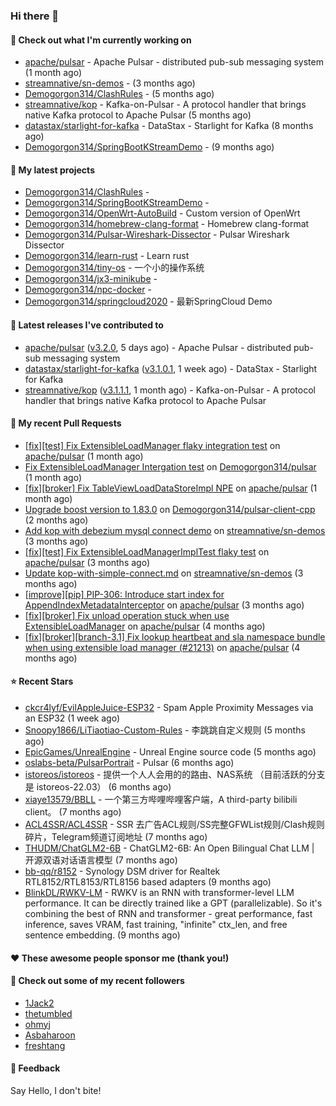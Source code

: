 ### Hi there 👋

#### 👷 Check out what I'm currently working on

- [apache/pulsar](https://github.com/apache/pulsar) - Apache Pulsar - distributed pub-sub messaging system (1 month ago)
- [streamnative/sn-demos](https://github.com/streamnative/sn-demos) -  (3 months ago)
- [Demogorgon314/ClashRules](https://github.com/Demogorgon314/ClashRules) -  (5 months ago)
- [streamnative/kop](https://github.com/streamnative/kop) - Kafka-on-Pulsar - A protocol handler that brings native Kafka protocol to Apache Pulsar (5 months ago)
- [datastax/starlight-for-kafka](https://github.com/datastax/starlight-for-kafka) - DataStax - Starlight for Kafka (8 months ago)
- [Demogorgon314/SpringBootKStreamDemo](https://github.com/Demogorgon314/SpringBootKStreamDemo) -  (9 months ago)

#### 🌱 My latest projects

- [Demogorgon314/ClashRules](https://github.com/Demogorgon314/ClashRules) - 
- [Demogorgon314/SpringBootKStreamDemo](https://github.com/Demogorgon314/SpringBootKStreamDemo) - 
- [Demogorgon314/OpenWrt-AutoBuild](https://github.com/Demogorgon314/OpenWrt-AutoBuild) - Custom version of OpenWrt
- [Demogorgon314/homebrew-clang-format](https://github.com/Demogorgon314/homebrew-clang-format) - Homebrew clang-format
- [Demogorgon314/Pulsar-Wireshark-Dissector](https://github.com/Demogorgon314/Pulsar-Wireshark-Dissector) - Pulsar Wireshark Dissector
- [Demogorgon314/learn-rust](https://github.com/Demogorgon314/learn-rust) - Learn rust
- [Demogorgon314/tiny-os](https://github.com/Demogorgon314/tiny-os) - 一个小的操作系统
- [Demogorgon314/jx3-minikube](https://github.com/Demogorgon314/jx3-minikube) - 
- [Demogorgon314/npc-docker](https://github.com/Demogorgon314/npc-docker) - 
- [Demogorgon314/springcloud2020](https://github.com/Demogorgon314/springcloud2020) - 最新SpringCloud Demo

#### 🔭 Latest releases I've contributed to

- [apache/pulsar](https://github.com/apache/pulsar) ([v3.2.0](https://github.com/apache/pulsar/releases/tag/v3.2.0), 5 days ago) - Apache Pulsar - distributed pub-sub messaging system
- [datastax/starlight-for-kafka](https://github.com/datastax/starlight-for-kafka) ([v3.1.0.1](https://github.com/datastax/starlight-for-kafka/releases/tag/v3.1.0.1), 1 week ago) - DataStax - Starlight for Kafka
- [streamnative/kop](https://github.com/streamnative/kop) ([v3.1.1.1](https://github.com/streamnative/kop/releases/tag/v3.1.1.1), 1 month ago) - Kafka-on-Pulsar - A protocol handler that brings native Kafka protocol to Apache Pulsar

#### 🔨 My recent Pull Requests

- [[fix][test] Fix ExtensibleLoadManager flaky integration test](https://github.com/apache/pulsar/pull/21799) on [apache/pulsar](https://github.com/apache/pulsar) (1 month ago)
- [Fix ExtensibleLoadManager Intergation test](https://github.com/Demogorgon314/pulsar/pull/17) on [Demogorgon314/pulsar](https://github.com/Demogorgon314/pulsar) (1 month ago)
- [[fix][broker] Fix TableViewLoadDataStoreImpl NPE](https://github.com/apache/pulsar/pull/21777) on [apache/pulsar](https://github.com/apache/pulsar) (1 month ago)
- [Upgrade boost version to 1.83.0](https://github.com/Demogorgon314/pulsar-client-cpp/pull/4) on [Demogorgon314/pulsar-client-cpp](https://github.com/Demogorgon314/pulsar-client-cpp) (2 months ago)
- [Add kop with debezium mysql connect demo](https://github.com/streamnative/sn-demos/pull/10) on [streamnative/sn-demos](https://github.com/streamnative/sn-demos) (3 months ago)
- [[fix][test] Fix ExtensibleLoadManagerImplTest flaky test](https://github.com/apache/pulsar/pull/21479) on [apache/pulsar](https://github.com/apache/pulsar) (3 months ago)
- [Update kop-with-simple-connect.md](https://github.com/streamnative/sn-demos/pull/8) on [streamnative/sn-demos](https://github.com/streamnative/sn-demos) (3 months ago)
- [[improve][pip] PIP-306: Introduce start index for AppendIndexMetadataInterceptor](https://github.com/apache/pulsar/pull/21381) on [apache/pulsar](https://github.com/apache/pulsar) (3 months ago)
- [[fix][broker] Fix unload operation stuck when use ExtensibleLoadManager](https://github.com/apache/pulsar/pull/21332) on [apache/pulsar](https://github.com/apache/pulsar) (4 months ago)
- [[fix][broker][branch-3.1] Fix lookup heartbeat and sla namespace bundle when using extensible load manager (#21213)](https://github.com/apache/pulsar/pull/21314) on [apache/pulsar](https://github.com/apache/pulsar) (4 months ago)

#### ⭐ Recent Stars

- [ckcr4lyf/EvilAppleJuice-ESP32](https://github.com/ckcr4lyf/EvilAppleJuice-ESP32) - Spam Apple Proximity Messages via an ESP32 (1 week ago)
- [Snoopy1866/LiTiaotiao-Custom-Rules](https://github.com/Snoopy1866/LiTiaotiao-Custom-Rules) - 李跳跳自定义规则 (5 months ago)
- [EpicGames/UnrealEngine](https://github.com/EpicGames/UnrealEngine) - Unreal Engine source code (5 months ago)
- [oslabs-beta/PulsarPortrait](https://github.com/oslabs-beta/PulsarPortrait) - Pulsar (6 months ago)
- [istoreos/istoreos](https://github.com/istoreos/istoreos) - 提供一个人人会用的的路由、NAS系统 （目前活跃的分支是 istoreos-22.03） (6 months ago)
- [xiaye13579/BBLL](https://github.com/xiaye13579/BBLL) - 一个第三方哔哩哔哩客户端，A third-party bilibili client。 (7 months ago)
- [ACL4SSR/ACL4SSR](https://github.com/ACL4SSR/ACL4SSR) - SSR 去广告ACL规则/SS完整GFWList规则/Clash规则碎片，Telegram频道订阅地址 (7 months ago)
- [THUDM/ChatGLM2-6B](https://github.com/THUDM/ChatGLM2-6B) - ChatGLM2-6B: An Open Bilingual Chat LLM | 开源双语对话语言模型 (7 months ago)
- [bb-qq/r8152](https://github.com/bb-qq/r8152) - Synology DSM driver for Realtek RTL8152/RTL8153/RTL8156 based adapters (9 months ago)
- [BlinkDL/RWKV-LM](https://github.com/BlinkDL/RWKV-LM) - RWKV is an RNN with transformer-level LLM performance. It can be directly trained like a GPT (parallelizable). So it&#39;s combining the best of RNN and transformer - great performance, fast inference, saves VRAM, fast training, &#34;infinite&#34; ctx_len, and free sentence embedding. (9 months ago)

#### ❤️ These awesome people sponsor me (thank you!)


#### 👯 Check out some of my recent followers

- [1Jack2](https://github.com/1Jack2)
- [thetumbled](https://github.com/thetumbled)
- [ohmyj](https://github.com/ohmyj)
- [Asbaharoon](https://github.com/Asbaharoon)
- [freshtang](https://github.com/freshtang)

#### 💬 Feedback

Say Hello, I don't bite!

